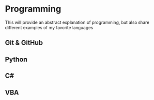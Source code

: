 # Programming
This will provide an abstract explanation of programming, but also share different examples of my favorite languages

## Git & GitHub

## Python

## C#

## VBA
